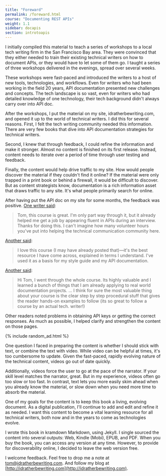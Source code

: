 ```yaml
---
title: "Foreward"
permalink: /foreward.html
course: "Documenting REST APIs"
weight: 1.1
sidebar: docapis
section: introtoapis
---
```


I initially compiled this material to teach a series of workshops to a local tech writing firm in the San Francisco Bay area. They were convinced that they either needed to train their existing technical writers on how to document APIs, or they would have to let some of them go. I taught a series of three workshops delivered in the evenings, spread over several weeks.

These workshops were fast-paced and introduced the writers to a host of new tools, technologies, and workflows. Even for writers who had been working in the field 20 years, API documentation presented new challenges and concepts. The tech landscape is so vast, even for writers who had detailed knowledge of one technology, their tech background didn't always carry over into API doc.

After the workshops, I put the material on my site, idratherbewriting.com, and opened it up to the world of technical writers. I did this for several reasons. First, I felt the tech writing community needed this information. There are very few books that dive into API documentation strategies for technical writers.

Second, I knew that through feedback, I could refine the information and make it stronger. Almost no content is finished on its first release. Instead, content needs to iterate over a period of time through user testing and feedback.

Finally, the content would help drive traffic to my site. How would people discover the material if they couldn't find it online? If the material were only trapped in a print book or behind a firewall, it would be difficult to discover. But as content strategists know, documentation is a rich information asset that draws traffic to any site. It's what people primarily search for online.

After having put the API doc on my site for some months, the feedback was positive. [One writer said](http://idratherbewriting.com/learnapidoc/index.html#comment-3124829110):

> Tom, this course is great. I'm only part way through it, but it already helped me get a job by appearing fluent in APIs during an interview. Thanks for doing this. I can't imagine how many volunteer hours you've put into helping the technical communication community here.

[Another said](https://disqus.com/by/helengriffith/):

> I love this course (I may have already posted that)—it's the best resource I have come across, explained in terms I understand. I've used it as a basis for my style guide and my API documentation.

[Another said](http://idratherbewriting.com/learnapidoc/index.html#comment-2570927595):

> Hi Tom, I went through the whole course. Its highly valuable and I learned a bunch of things that I am already applying to real world documentation projects. ...  I think for sure the most valuable thing about your course is the clear step by step procedural stuff that gives the reader hands-on examples to follow (its so great to follow a course by an actual tech. writer!)

Other readers noted problems in obtaining API keys or getting the correct responses. As much as possible, I helped clarify and strengthen the content on those pages.

{% include random_ad.html %}

One question I faced in preparing the content is whether I should stick with text, or combine the text with video. While video can be helpful at times, it's too cumbersome to update. Given the fast-paced, rapidly evolving nature of the technical content, videos go out of date quickly.

Additionally, videos force the user to go at the pace of the narrator. If your skill level matches the narrator, great. But in my experience, videos often go too slow or too fast. In contrast, text lets you more easily skim ahead when you already know the material, or slow down when you need more time to absorb the material.

One of my goals for the content is to keep this book a living, evolving document. As a digital publication, I'll continue to add and edit and refine it as needed. I want this content to become a vital learning resource for all technical writers, both now and in the years to come as technologies evolve.

I wrote this book in kramdown Markdown, using Jekyll. I single sourced the content into several outputs: Web, Kindle (Mobi), EPUB, and PDF. When you buy the book, you can access any version at any time. However, to provide for discoverability online, I decided to leave the web version free.

I welcome feedback. Feel free to drop me a note at <a href="mailto=tom@idratherbewriting.com">tom@idratherbewriting.com</a>. And follow my blog at [http://idratherbewriting.com](http://idratherbewriting.com).
